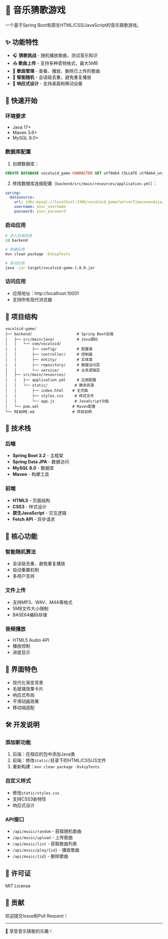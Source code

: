 # 🎵 音乐猜歌游戏

一个基于Spring Boot和原生HTML/CSS/JavaScript的音乐猜歌游戏。

## ✨ 功能特性

- 🎧 **猜歌挑战** - 随机播放歌曲，测试音乐知识
- 📤 **歌曲上传** - 支持多种音频格式，最大5MB
- 🎵 **歌曲管理** - 查看、播放、删除已上传的歌曲
- 🎯 **智能随机** - 会话级去重，避免重复播放
- 📱 **响应式设计** - 支持桌面和移动设备

## 🚀 快速开始

### 环境要求
- Java 17+
- Maven 3.6+
- MySQL 8.0+

### 数据库配置
1. 创建数据库：
```sql
CREATE DATABASE vocaloid_game CHARACTER SET utf8mb4 COLLATE utf8mb4_unicode_ci;
```

2. 修改数据库连接配置（`backend/src/main/resources/application.yml`）：
```yaml
spring:
  datasource:
    url: jdbc:mysql://localhost:3306/vocaloid_game?serverTimezone=Asia/Shanghai&useSSL=false&allowPublicKeyRetrieval=true
    username: your_username
    password: your_password
```

### 启动应用
```bash
# 进入后端目录
cd backend

# 构建应用
mvn clean package -DskipTests

# 启动应用
java -jar target/vocaloid-game-1.0.0.jar
```

### 访问应用
- 应用地址：http://localhost:10001
- 支持所有现代浏览器

## 📁 项目结构

```
vocaloid-game/
├── backend/                    # Spring Boot后端
│   ├── src/main/java/          # Java源码
│   │   └── com/vocaloid/
│   │       ├── config/         # 配置类
│   │       ├── controller/     # 控制器
│   │       ├── entity/         # 实体类
│   │       ├── repository/     # 数据访问层
│   │       └── service/        # 业务逻辑层
│   ├── src/main/resources/
│   │   ├── application.yml     # 应用配置
│   │   └── static/            # 静态资源
│   │       ├── index.html    # 主页面
│   │       ├── styles.css     # 样式文件
│   │       └── app.js         # JavaScript功能
│   └── pom.xml               # Maven配置
└── README.md                 # 项目说明
```

## 🎯 技术栈

### 后端
- **Spring Boot 3.2** - 主框架
- **Spring Data JPA** - 数据访问
- **MySQL 8.0** - 数据库
- **Maven** - 构建工具

### 前端
- **HTML5** - 页面结构
- **CSS3** - 样式设计
- **原生JavaScript** - 交互逻辑
- **Fetch API** - 异步请求

## 🔧 核心功能

### 智能随机算法
- 会话级去重，避免重复播放
- 自动重置机制
- 多用户支持

### 文件上传
- 支持MP3、WAV、M4A等格式
- 5MB文件大小限制
- BASE64编码存储

### 音频播放
- HTML5 Audio API
- 播放控制
- 进度显示

## 📱 界面特色

- 现代化渐变背景
- 毛玻璃效果卡片
- 响应式布局
- 平滑动画效果
- 移动端适配

## 🛠️ 开发说明

### 添加新功能
1. 后端：在相应的包中添加Java类
2. 前端：修改`static/`目录下的HTML/CSS/JS文件
3. 重新构建：`mvn clean package -DskipTests`

### 自定义样式
- 修改`static/styles.css`
- 支持CSS3新特性
- 响应式设计

### API接口
- `/api/music/random` - 获取随机歌曲
- `/api/music/upload` - 上传歌曲
- `/api/music/list` - 获取歌曲列表
- `/api/music/play/{id}` - 播放歌曲
- `/api/music/{id}` - 删除歌曲

## 📄 许可证

MIT License

## 🤝 贡献

欢迎提交Issue和Pull Request！

---

🎵 享受音乐猜歌的乐趣！